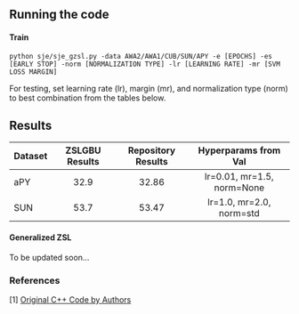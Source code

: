 ## Running the code

#### Train

```
python sje/sje_gzsl.py -data AWA2/AWA1/CUB/SUN/APY -e [EPOCHS] -es [EARLY STOP] -norm [NORMALIZATION TYPE] -lr [LEARNING RATE] -mr [SVM LOSS MARGIN]
```
For testing, set learning rate (lr), margin (mr), and normalization type (norm) to best combination from the tables below.

## Results

| Dataset | ZSLGBU Results| Repository Results | Hyperparams from Val     |
|---------|:-------------:|:------------------:|:------------------------:|
| aPY     |     32.9      |      32.86         |lr=0.01, mr=1.5, norm=None|
| SUN     |     53.7      |      53.47         |lr=1.0, mr=2.0, norm=std  |      |

#### Generalized ZSL

To be updated soon...

### References

[1] [Original C++ Code by Authors](https://www.mpi-inf.mpg.de/departments/computer-vision-and-machine-learning/research/zero-shot-learning/evaluation-of-output-embeddings-for-fine-grained-image-classification/)